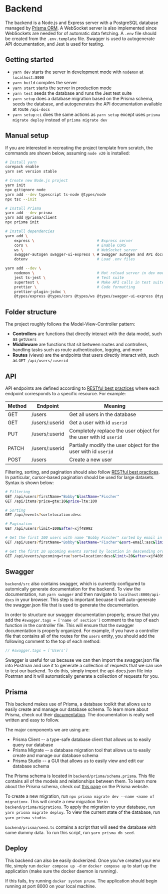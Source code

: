 # Backend

The backend is a Node.js and Express server with a PostgreSQL database managed by [Prisma ORM](https://www.prisma.io/). A WebSocket server is also implemented since WebSockets are needed for of automatic data fetching. A `.env` file should be created from the `.env.template` file. Swagger is used to autogenerate API documentation, and Jest is used for testing.

## Getting started

- `yarn dev` starts the server in development mode with `nodemon` at `localhost:8000`
- `yarn build` compiles the server
- `yarn start` starts the server in production mode
- `yarn test` seeds the database and runs the Jest test suite
- `yarn setup` does a database migration based on the Prisma schema, seeds the database, and autogenerates the API documentation available at route `/api-docs`
- `yarn setup:ci` does the same actions as `yarn setup` except uses `prisma migrate deploy` instead of `prisma migrate dev`

## Manual setup

If you are interested in recreating the project template from scratch, the commands are shown below, assuming `node v20` is installed:

```bash
# Install yarn
corepack enable
yarn set version stable

# Create new Node.js project
yarn init
npx gitignore node
yarn add --dev typescript ts-node @types/node
npx tsc --init

# Install Prisma
yarn add --dev prisma
yarn add @prisma/client
npx prisma init

# Install dependencies
yarn add \
    express \                            # Express server
    cors \                               # Enable CORS
    ws \                                 # WebSocket server
    swagger-autogen swagger-ui-express \ # Swagger autogen and API docs
    dotenv                               # Load .env files

yarn add --dev \
    nodemon \                            # Hot reload server in dev mode
    jest ts-jest \                       # Test suite
    supertest \                          # Make API calls in test suite
    prettier \                           # Code formatting
    prettier-plugin-jsdoc \
    @types/express @types/cors @types/ws @types/swagger-ui-express @types/jest @types/supertest
```

## Folder structure

The project roughly follows the Model-View-Controller pattern:

- **Controllers** are functions that directly interact with the data model, such as `getUsers`
- **Middleware** are functions that sit between routes and controllers, handling tasks such as route authentication, logging, and more
- **Routes** (views) are the endpoints that users directly interact with, such as `GET /api/users/:userid`

## API

API endpoints are defined according to [RESTful best practices](https://learn.microsoft.com/en-us/azure/architecture/best-practices/api-design) where each endpoint corresponds to a specific resource. For example:

| Method | Endpoint       | Meaning                                                          |
| ------ | -------------- | ---------------------------------------------------------------- |
| GET    | /users         | Get all users in the database                                    |
| GET    | /users/:userid | Get a user with id `userid`                                      |
| PUT    | /users/:userid | Completely replace the user object for the user with id `userid` |
| PATCH  | /users/:userid | Partially modify the user object for the user with id `userid`   |
| POST   | /users         | Create a new user                                                |

Filtering, sorting, and pagination should also follow [RESTful best practices](https://www.moesif.com/blog/technical/api-design/REST-API-Design-Filtering-Sorting-and-Pagination/). In particular, cursor-based pagination should be used for large datasets. Syntax is shown below:

```bash
# Filtering
GET /api/users?firstName="Bobby"&lastName="Fischer"
GET /api/items?price=gte:10&price=lte:100

# Sorting
GET /api/events?sort=location:desc

# Pagination
GET /api/users?limit=100&after=xjf48992

# Get the first 100 users with name "Bobby Fischer" sorted by email in ascending order
GET /api/users?firstName="Bobby"&lastName="Fischer"&sort=email:asc&limit=100&after=xjf48992

# Get the first 20 upcoming events sorted by location in descending order
GET /api/events/upcoming=true?sort=location:desc&limit=20&after=xjf48992
```

## Swagger

`backend/src` also contains swagger, which is currently configured to automically generate documentation for the backend. To view the documentation, run `yarn swagger` and then navigate to `localhost:8000/api-docs` in your browser. This step is important becuase it will auto-generate the swagger.json file that is used to generate the documentation.

In order to structure our swagger documentation properly, ensure that you add the `#swagger.tags = ['name of section']` comment to the top of each function in the controller file. This will ensure that the swagger documentation is properly organized. For example, if you have a controller file that contains all of the routes for the `users` entity, you should add the following comment to the top of each method:

```js
// #swagger.tags = ['Users']
```

Swagger is useful for us because we can then import the swagger.json file into Postman and use it to generate a collection of requests that we can use to test our backend. To do this, simply import the api-docs.json file into Postman and it will automatically generate a collection of requests for you.

## Prisma

This backend makes use of Prisma, a database toolkit that allows us to easily create and manage our database schema. To learn more about Prisma, check out their <a href="https://www.prisma.io/docs/">documentation</a>. The documentation is really well written and easy to follow.

The major components we are using are:

- Prisma Client -- a type-safe database client that allows us to easily query our database
- Prisma Migrate -- a database migration tool that allows us to easily create and manage our database schema
- Prisma Studio -- a GUI that allows us to easily view and edit our database schema

The Prisma schema is located in `backend/prisma/schema.prisma`. This file contains all of the models and relationships between them. To learn more about the Prisma schema, check out <a href="https://www.prisma.io/docs/concepts/components/prisma-schema">this page</a> on the Prisma website.

To create a new migration, run `npx prisma migrate dev --name <name of migration>`. This will create a new migration file in `backend/prisma/migrations`. To apply the migration to your database, run `yarn prisma migrate deploy`. To view the current state of the database, run `yarn prisma studio`.

`backend/prisma/seed.ts` contains a script that will seed the database with some dummy data. To run this script, run `yarn prisma db seed`.

## Deploy

This backend can also be easily dockerized. Once you've created your env file, simply run `docker compose up -d` or `docker compose up` to start up the application (make sure the docker daemon is running).

If this fails, try running `docker system prune`. The application should begin running at port 8000 on your local machine.
